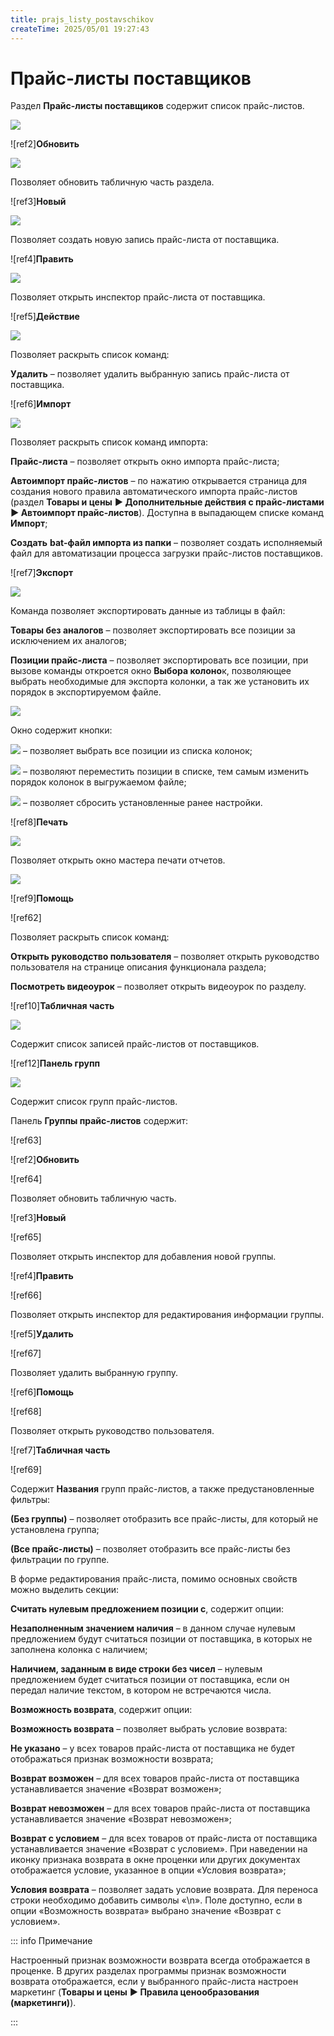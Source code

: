 ```yaml
---
title: prajs_listy_postavschikov
createTime: 2025/05/01 19:27:43
---
```

# Прайс-листы поставщиков

Раздел **Прайс-листы поставщиков** содержит список прайс-листов.

![](Aspose.Words.83ab1c44-6b28-430a-a5f2-4d9e6ba1abd4.896.png)

![ref2]**Обновить**

![](Aspose.Words.83ab1c44-6b28-430a-a5f2-4d9e6ba1abd4.897.png)

Позволяет обновить табличную часть раздела.

![ref3]**Новый**

![](Aspose.Words.83ab1c44-6b28-430a-a5f2-4d9e6ba1abd4.898.png)

Позволяет создать новую запись прайс-листа от поставщика.

![ref4]**Править**

![](Aspose.Words.83ab1c44-6b28-430a-a5f2-4d9e6ba1abd4.899.png)

Позволяет открыть инспектор прайс-листа от поставщика.

![ref5]**Действие**

![](Aspose.Words.83ab1c44-6b28-430a-a5f2-4d9e6ba1abd4.900.png)

Позволяет раскрыть список команд:

**Удалить** – позволяет удалить выбранную запись прайс-листа от поставщика.

![ref6]**Импорт**

![](Aspose.Words.83ab1c44-6b28-430a-a5f2-4d9e6ba1abd4.901.png)

Позволяет раскрыть список команд импорта:

**Прайс-листа** – позволяет открыть окно импорта прайс-листа;

**Автоимпорт прайс-листов** – по нажатию открывается страница для создания нового правила автоматического импорта прайс-листов (раздел **Товары и цены** **► Дополнительные действия с прайс-листами ► Автоимпорт прайс-листов**). Доступна в выпадающем списке команд **Импорт**;

**Создать** **bat-файл импорта из папки** – позволяет создать исполняемый файл для автоматизации процесса загрузки прайс-листов поставщиков.

![ref7]**Экспорт**

![](Aspose.Words.83ab1c44-6b28-430a-a5f2-4d9e6ba1abd4.902.png)

Команда позволяет экспортировать данные из таблицы в файл:

**Товары без аналогов** – позволяет экспортировать все позиции за исключением их аналогов;

**Позиции прайс-листа** – позволяет экспортировать все позиции, при вызове команды откроется окно **Выбора колоно**к, позволяющее выбрать необходимые для экспорта колонки, а так же установить их порядок в экспортируемом файле.

![](Aspose.Words.83ab1c44-6b28-430a-a5f2-4d9e6ba1abd4.903.png)

Окно содержит кнопки:

![](Aspose.Words.83ab1c44-6b28-430a-a5f2-4d9e6ba1abd4.904.png) – позволяет выбрать все позиции из списка колонок;

![](Aspose.Words.83ab1c44-6b28-430a-a5f2-4d9e6ba1abd4.905.png) – позволяют переместить позиции в списке, тем самым изменить порядок колонок в выгружаемом файле;

![](Aspose.Words.83ab1c44-6b28-430a-a5f2-4d9e6ba1abd4.906.png) – позволяет сбросить установленные ранее настройки.

![ref8]**Печать**

![](Aspose.Words.83ab1c44-6b28-430a-a5f2-4d9e6ba1abd4.907.png)

Позволяет открыть окно мастера печати отчетов.

![](Aspose.Words.83ab1c44-6b28-430a-a5f2-4d9e6ba1abd4.908.png)

![ref9]**Помощь**

![ref62]

Позволяет раскрыть список команд:

**Открыть руководство пользователя** – позволяет открыть руководство пользователя на странице описания функционала раздела;

**Посмотреть видеоурок** – позволяет открыть видеоурок по разделу.

![ref10]**Табличная часть**

![](Aspose.Words.83ab1c44-6b28-430a-a5f2-4d9e6ba1abd4.910.png)

Содержит список записей прайс-листов от поставщиков.

![ref12]**Панель групп**

![](Aspose.Words.83ab1c44-6b28-430a-a5f2-4d9e6ba1abd4.911.png)

Содержит список групп прайс-листов.

Панель **Группы прайс-листов** содержит:

![ref63]

![ref2]**Обновить**

![ref64]

Позволяет обновить табличную часть.

![ref3]**Новый**

![ref65]

Позволяет открыть инспектор для добавления новой группы.

![ref4]**Править**

![ref66]

Позволяет открыть инспектор для редактирования информации группы.

![ref5]**Удалить**

![ref67]

Позволяет удалить выбранную группу.

![ref6]**Помощь**

![ref68]

Позволяет открыть руководство пользователя.

![ref7]**Табличная часть**

![ref69]

Содержит **Названия** групп прайс-листов, а также предустановленные фильтры:

**(Без группы)** – позволяет отобразить все прайс-листы, для который не установлена группа;

**(Все прайс-листы)** – позволяет отобразить все прайс-листы без фильтрации по группе.

В форме редактирования прайс-листа, помимо основных свойств можно выделить секции:

**Считать нулевым предложением позиции с**, содержит опции:

**Незаполненным значением наличия** – в данном случае нулевым предложением будут считаться позиции от поставщика, в которых не заполнена колонка с наличием;

**Наличием, заданным в виде строки без чисел** – нулевым предложением будет считаться позиции от поставщика, если он передал наличие текстом, в котором не встречаются числа.

**Возможность возврата**, содержит опции:

**Возможность возврата** – позволяет выбрать условие возврата:

**Не указано** – у всех товаров прайс-листа от поставщика не будет отображаться признак возможности возврата;

**Возврат возможен** – для всех товаров прайс-листа от поставщика устанавливается значение «Возврат возможен»;

**Возврат невозможен** – для всех товаров прайс-листа от поставщика устанавливается значение «Возврат невозможен»;

**Возврат с условием** – для всех товаров от прайс-листа от поставщика устанавливается значение «Возврат с условием». При наведении на иконку признака возврата в окне проценки или других документах отображается условие, указанное в опции «Условия возврата»;

**Условия возврата** – позволяет задать условие возврата. Для переноса строки необходимо добавить символы «\n». Поле доступно, если в опции «Возможность возврата» выбрано значение «Возврат с условием».

::: info Примечание

Настроенный признак возможности возврата всегда отображается в проценке. В других разделах программы признак возможности возврата отображается, если у выбранного прайс-листа настроен маркетинг (**Товары и цены** **► Правила ценообразования (маркетинги)**).

:::